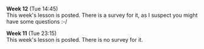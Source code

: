 **Week 12** (Tue 14:45)  
This week's lesson is posted. There is a survey for it, as I suspect
you might have some questions :-/

**Week 11** (Tue 23:15)  
This week's lesson is posted. There is no survey for it.

